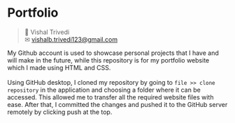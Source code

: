 # Portfolio
>👤 Vishal Trivedi\
>✉ vishalb.trivedi123@gmail.com

My Github account is used to showcase personal projects that I have and will make in the future, while this repository is for my portfolio website which I made using HTML and CSS.<br>
</br>
Using GitHub desktop, I cloned my repository by going to `file >> clone repository` in the application and choosing a folder where it can be accessed. This allowed me to transfer all the required website files with ease. After that, I committed the changes and pushed it to the GitHub server remotely by clicking push at the top.
